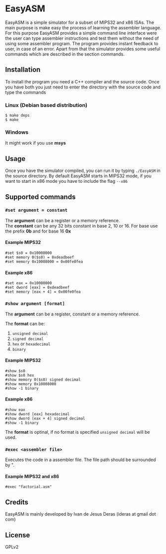 # EasyASM

EasyASM is a simple simulator for a subset of MIPS32 and x86 ISAs.  The main purpose is make easy the process
of learning the assembler language.  For this purpose EasyASM provides a simple command line interface were the
user can type assembler instructions and test them without the need of using some assembler program.  The program
provides instant feedback to user, in case of an error.  Apart from that the simulator provides some useful commands
which are described in the section commands.

## Installation

To install the program you need a C++ compiler and the source code.  Once you have both you just need to enter
the directory with the source code and type the commands

### Linux (Debian based distribution)

```console
$ make deps
$ make
```

### Windows

It might work if you use **msys**

## Usage

Once you have the simulator compiled, you can run it by typing `./EasyASM` in the source directory.  By default
EasyASM starts in MIPS32 mode, if you want to start in x86 mode you have to include the flag `--x86`

## Supported commands

### `#set argument = constant`

The **argument** can be a register or a memory reference.  
The **constant** can be any 32 bits constant in base 2, 10 or 16.  For base use the prefix **0b** and for base 16 **0x**

#### Example MIPS32

```
#set $s0 = 0x10008000
#set memory 0($s0) = 0xdeadbeef
#set memory 0x10008000 = 0x00fe0fea
```

#### Example x86

```
#set eax = 0x10000000
#set dword [eax] = 0xdeadbeef
#set memory [eax + 4] = 0x00fe0fea
```

### `#show argument [format]`

The **argument** can be a register, constant or a memory reference.  

The **format** can be:

1. `unsigned decimal`
2. `signed decimal`
3. `hex` or `hexadecimal`
4. `binary`

#### Example MIPS32

```
#show $s0
#show $s0 hex
#show memory 0($s0) signed decimal
#show memory 0x10008000
#show -1 binary
```

#### Example x86

```
#show eax
#show dword [eax] hexadecimal
#show dword [eax + 4] signed decimal
#show -1 binary
```

The **format** is optinal, if no format is specified `unsigned decimal` will be used.

### `#exec <assembler file>`
Executes the code in a assembler file.  The file path should be surrounded by ".

#### Example MIPS32 and x86

```
#exec "factorial.asm"
```

## Credits

EasyASM is mainly developed by Ivan de Jesus Deras (ideras at gmail dot com)

## License

GPLv2